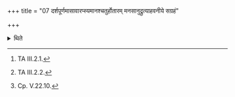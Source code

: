 +++
title = "07 दर्शपूर्णमासावारप्स्यमानश्चतुर्होतारम् मनसानुद्रुत्याहवनीये सग्रहं"

+++

<details><summary>थिते</summary>

7. When the sacrificer is about to perform the New and Full-moon-sacrifices, having mentally recited the Caturhotr̥ formula,[^1] having offered a libation of ghee in the Āhavanīya by means of Darvī (ladle), with (the portion called) Graha (in the Caturhotr̥-formula)[^2] he starts the New and Full-moon-sacrifices.[^3]  

[^1]: TA III.2.1.   

[^2]: TA III.2.2.

[^3]: Cp. V.22.10.
</details>
